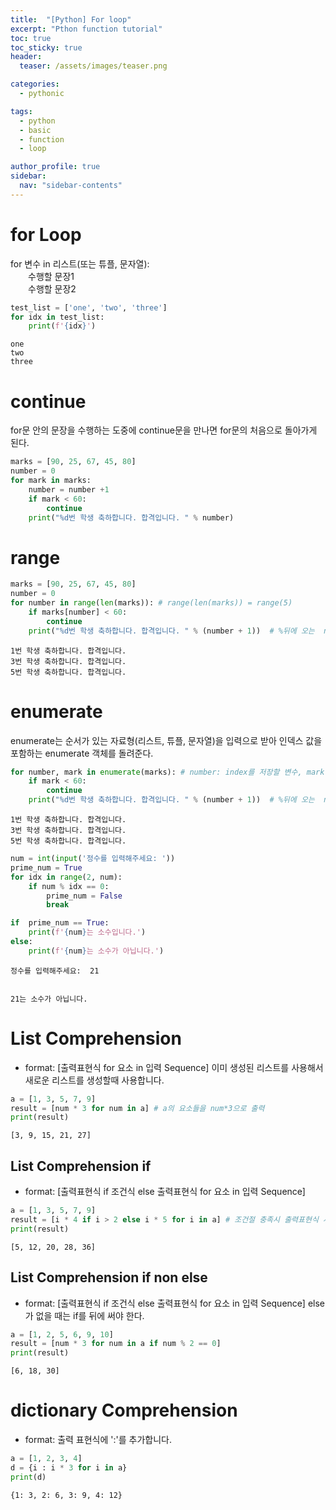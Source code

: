 ```yaml
---
title:  "[Python] For loop"
excerpt: "Pthon function tutorial"
toc: true
toc_sticky: true
header:
  teaser: /assets/images/teaser.png

categories:
  - pythonic

tags:
  - python
  - basic
  - function
  - loop

author_profile: true
sidebar:
  nav: "sidebar-contents"
---
```


# for Loop

for 변수 in 리스트(또는 튜플, 문자열):
<br/>
　　수행할 문장1
<br/>
　　수행할 문장2   


```python
test_list = ['one', 'two', 'three']
for idx in test_list:
    print(f'{idx}')
```

    one
    two
    three
    

# continue
for문 안의 문장을 수행하는 도중에 continue문을 만나면 for문의 처음으로 돌아가게 된다.


```python
marks = [90, 25, 67, 45, 80]
number = 0 
for mark in marks: 
    number = number +1 
    if mark < 60:
        continue 
    print("%d번 학생 축하합니다. 합격입니다. " % number)
```

# range


```python
marks = [90, 25, 67, 45, 80]
number = 0 
for number in range(len(marks)): # range(len(marks)) = range(5)
    if marks[number] < 60:
        continue 
    print("%d번 학생 축하합니다. 합격입니다. " % (number + 1))  # %뒤에 오는  number는 문자형으로 인식되기 때문에 괄호로 묵어서 사용합니다.

```

    1번 학생 축하합니다. 합격입니다. 
    3번 학생 축하합니다. 합격입니다. 
    5번 학생 축하합니다. 합격입니다. 
    

# enumerate
enumerate는 순서가 있는 자료형(리스트, 튜플, 문자열)을 입력으로 받아 인덱스 값을 포함하는 enumerate 객체를 돌려준다.


```python
for number, mark in enumerate(marks): # number: index를 저장할 변수, mark 요소를 저장할 변수
    if mark < 60:
        continue 
    print("%d번 학생 축하합니다. 합격입니다. " % (number + 1))  # %뒤에 오는  number는 문자형으로 인식되기 때문에 괄호로 묵어서 사용합니다.
```

    1번 학생 축하합니다. 합격입니다. 
    3번 학생 축하합니다. 합격입니다. 
    5번 학생 축하합니다. 합격입니다. 
    


```python
num = int(input('정수를 입력해주세요: '))
prime_num = True
for idx in range(2, num):
    if num % idx == 0:
        prime_num = False
        break

if  prime_num == True:
    print(f'{num}는 소수입니다.')
else:
    print(f'{num}는 소수가 아닙니다.')
```

    정수를 입력해주세요:  21
    

    21는 소수가 아닙니다.
    

# List Comprehension
+ format: [출력표현식 for 요소 in 입력 Sequence]
이미 생성된 리스트를 사용해서 새로운 리스트를 생성할때 사용합니다.


```python
a = [1, 3, 5, 7, 9]
result = [num * 3 for num in a] # a의 요소들을 num*3으로 출력
print(result)
```

    [3, 9, 15, 21, 27]
    

## List Comprehension if
+ format: [출력표현식 if 조건식 else 출력표현식 for 요소 in 입력 Sequence]


```python
a = [1, 3, 5, 7, 9]
result = [i * 4 if i > 2 else i * 5 for i in a] # 조건절 충족시 출력표현식 사용 조건 미충족시 else절 사용
print(result)
```

    [5, 12, 20, 28, 36]
    

## List Comprehension if non else
+ format: [출력표현식 if 조건식 else 출력표현식 for 요소 in 입력 Sequence] else가 없을 때는 if를 뒤에 써야 한다.


```python
a = [1, 2, 5, 6, 9, 10]
result = [num * 3 for num in a if num % 2 == 0]
print(result)
```

    [6, 18, 30]
    

# dictionary Comprehension 
+ format: 출력 표현식에 ':'를  추가합니다.


```python
a = [1, 2, 3, 4]
d = {i : i * 3 for i in a}
print(d)
```

    {1: 3, 2: 6, 3: 9, 4: 12}
    
